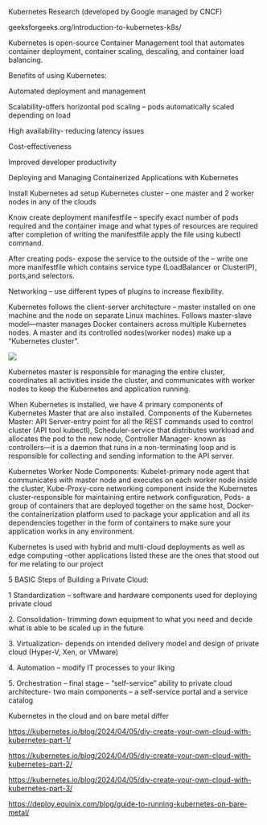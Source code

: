 Kubernetes Research (developed by Google managed by CNCF)

geeksforgeeks.org/introduction-to-kubernetes-k8s/

Kubernetes is open-source Container Management tool that automates
container deployment, container scaling, descaling, and container load
balancing.

Benefits of using Kubernetes:

Automated deployment and management

Scalability-offers horizontal pod scaling – pods automatically scaled
depending on load

High availability- reducing latency issues

Cost-effectiveness

Improved developer productivity

Deploying and Managing Containerized Applications with Kubernetes

Install Kubernetes ad setup Kubernetes cluster – one master and 2 worker
nodes in any of the clouds

Know create deployment manifestfile – specify exact number of pods
required and the container image and what types of resources are
required after completion of writing the manifestfile apply the file
using kubectl command.

After creating pods- expose the service to the outside of the – write
one more manifestfile which contains service type (LoadBalancer or
ClusterIP), ports,and selectors.

Networking – use different types of plugins to increase flexibility.

Kubernetes follows the client-server architecture – master installed on
one machine and the node on separate Linux machines. Follows
master-slave model—master manages Docker containers across multiple
Kubernetes nodes. A master and its controlled nodes(worker nodes) make
up a “Kubernetes cluster”.

![](media/image1.png)

Kubernetes master is responsible for managing the entire cluster,
coordinates all activities inside the cluster, and communicates with
worker nodes to keep the Kubernetes and application running.

When Kubernetes is installed, we have 4 primary components of Kubernetes
Master that are also installed. Components of the Kubernetes Master: API
Server-entry point for all the REST commands used to control cluster
(API tool kubectl), Scheduler-service that distributes workload and
allocates the pod to the new node, Controller Manager- known as
controllers—it is a daemon that runs in a non-terminating loop and is
responsible for collecting and sending information to the API server.

Kubernetes Worker Node Components: Kubelet-primary node agent that
communicates with master node and executes on each worker node inside
the cluster, Kube-Proxy-core networking component inside the Kubernetes
cluster-responsible for maintaining entire network configuration, Pods-
a group of containers that are deployed together on the same host,
Docker- the containerization platform used to package your application
and all its dependencies together in the form of containers to make sure
your application works in any environment.

Kubernetes is used with hybrid and multi-cloud deployments as well as
edge computing –other applications listed these are the ones that stood
out for me relating to our project

5 BASIC Steps of Building a Private Cloud:

1 Standardization – software and hardware components used for deploying
private cloud

2\. Consolidation- trimming down equipment to what you need and decide
what is able to be scaled up in the future

3\. Virtualization- depends on intended delivery model and design of
private cloud (Hyper-V, Xen, or VMware)

4\. Automation – modify IT processes to your liking

5\. Orchestration – final stage – “self-service” ability to private
cloud architecture- two main components – a self-service portal and a
service catalog

Kubernetes in the cloud and on bare metal differ

<https://kubernetes.io/blog/2024/04/05/diy-create-your-own-cloud-with-kubernetes-part-1/>

<https://kubernetes.io/blog/2024/04/05/diy-create-your-own-cloud-with-kubernetes-part-2/>

<https://kubernetes.io/blog/2024/04/05/diy-create-your-own-cloud-with-kubernetes-part-3/>

<https://deploy.equinix.com/blog/guide-to-running-kubernetes-on-bare-metal/>
